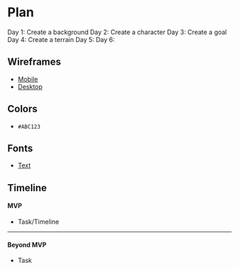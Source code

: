 # Plan
Day 1: Create a background
Day 2: Create a character
Day 3: Create a goal
Day 4: Create a terrain
Day 5: 
Day 6:

## Wireframes
* [Mobile]()
* [Desktop]()

## Colors
* `#ABC123`

## Fonts
* [Text](URL)

## Timeline

#### MVP

* Task/Timeline

---

#### Beyond MVP

* Task
